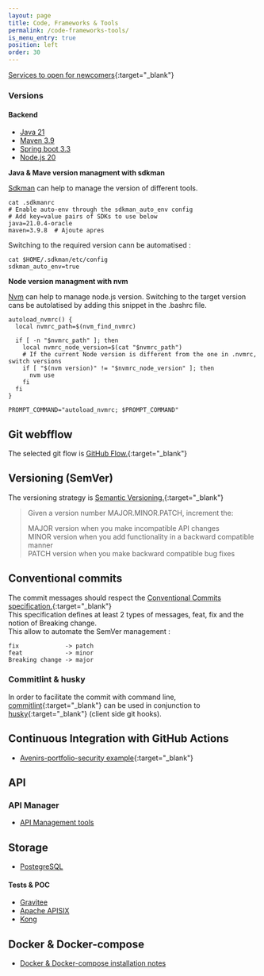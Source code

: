 ```yaml
---
layout: page
title: Code, Frameworks & Tools
permalink: /code-frameworks-tools/
is_menu_entry: true
position: left
order: 30
---
```

[Services to open for newcomers](../new-comers){:target="_blank"}
### Versions
#### Backend

- [Java 21](https://endoflife.date/eclipse-temurin)
- [Maven 3.9](https://endoflife.date/maven)
- [Spring boot 3.3](https://endoflife.date/spring-boot)
- [Node.js 20](https://endoflife.date/nodejs)

**Java & Mave version managment with sdkman**

[Sdkman](https://sdkman.io/) can help to manage the version of different tools.

```
cat .sdkmanrc
# Enable auto-env through the sdkman_auto_env config
# Add key=value pairs of SDKs to use below
java=21.0.4-oracle
maven=3.9.8  # Ajoute apres
```

Switching to the required version cann be automatised :
```
cat $HOME/.sdkman/etc/config
sdkman_auto_env=true
```

**Node version managment with nvm**

[Nvm](https://github.com/nvm-sh/nvm) can help to manage node.js version.
Switching to the target version cans be autolatised by adding this snippet in the .bashrc file.


```
autoload_nvmrc() {
  local nvmrc_path=$(nvm_find_nvmrc)
  
  if [ -n "$nvmrc_path" ]; then
    local nvmrc_node_version=$(cat "$nvmrc_path")
    # If the current Node version is different from the one in .nvmrc, switch versions
    if [ "$(nvm version)" != "$nvmrc_node_version" ]; then
      nvm use
    fi
  fi
}

PROMPT_COMMAND="autoload_nvmrc; $PROMPT_COMMAND"

```

## Git webfflow
The selected git flow is [GitHub Flow.](https://docs.github.com/en/get-started/quickstart/github-flow){:target="_blank"}

## Versioning (SemVer)
The versioning strategy is [Semantic Versioning.](https://semver.org/#semantic-versioning-200){:target="_blank"}

>   Given a version number MAJOR.MINOR.PATCH, increment the:
>
>    MAJOR version when you make incompatible API changes\
>    MINOR version when you add functionality in a backward compatible manner\
>    PATCH version when you make backward compatible bug fixes

## Conventional commits
The commit messages should respect the [Conventional Commits specification.](https://www.conventionalcommits.org/en/v1.0.0/){:target="_blank"}\
This specification defines at least 2 types of messages, feat, fix and the notion of Breaking change. \
This allow to automate the SemVer management :
     
    fix             -> patch
    feat            -> minor
    Breaking change -> major

### Commitlint & husky
In order to facilitate the commit with command line, [commitlint](https://github.com/conventional-changelog/commitlint){:target="_blank"} can be used in conjunction to [husky](https://typicode.github.io/husky/){:target="_blank"} (client side git hooks).    

## Continuous Integration with GitHub Actions
- [Avenirs-portfolio-security example](../ci-gh-actions/){:target="_blank"}

## API 

### API Manager
- [API Management tools](../apim-list/)

## Storage 

- [PostegreSQL](../storage-posgresql/)

#### Tests & POC

- [Gravitee](../apim-gravitee/)
- [Apache APISIX](../apim-apisix/)
- [Kong](../apim-kong/)

## Docker & Docker-compose
- [Docker & Docker-compose installation notes](../docker-install/)